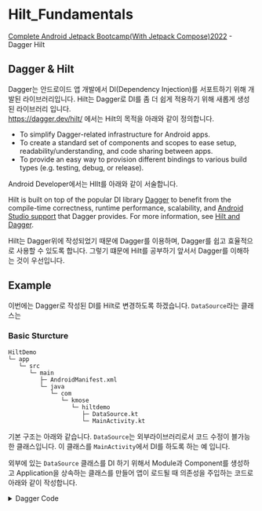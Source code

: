 # Hilt_Fundamentals
<a href="https://www.udemy.com/course/android-architecture-componentsmvvm-with-dagger-retrofit/">
Complete Android Jetpack Bootcamp(With Jetpack Compose)2022</a> - Dagger Hilt 


## Dagger & Hilt
Dagger는 안드로이드 앱 개발에서 DI(Dependency Injection)를 서포트하기 위해 개발된 라이브러리입니다. 
Hilt는 Dagger로 DI를 좀 더 쉽게 적용하기 위해 새롭게 생성된 라이브러리 입니다. <br>
https://dagger.dev/hilt/ 에서는 Hilt의 목적을 아래와 같이 정의합니다. 
- To simplify Dagger-related infrastructure for Android apps.
- To create a standard set of components and scopes to ease setup, readability/understanding, and code sharing between apps.
- To provide an easy way to provision different bindings to various build types (e.g. testing, debug, or release).

Android Developer에서는 HIlt를 아래와 같이 서술합니다. 
<p>Hilt is built on top of the popular DI library
<a href="/training/dependency-injection/dagger-basics">Dagger</a> to benefit from the
compile-time correctness, runtime performance, scalability, and <a href="https://medium.com/androiddevelopers/dagger-navigation-support-in-android-studio-49aa5d149ec9">Android Studio
support</a>
that Dagger provides. For more information, see <a href="#hilt-and-dagger">Hilt and
Dagger</a>.</p>

Hilt는 Dagger위에 작성되었기 때문에 Dagger를 이용하며, Dagger를 쉽고 효율적으로 사용할 수 있도록 합니다. 
그렇기 떄문에 Hilt를 공부하기 앞서서 Dagger를 이해하는 것이 우선입니다. 

## Example 
이번에는 Dagger로 작성된 DI를 Hilt로 변경하도록 하겠습니다. 
`DataSource`라는 클래스는 
### Basic Sturcture
```
HiltDemo
└─ app
   └─ src
      └─ main 
         ├─ AndroidManifest.xml
         └─ java
            └─ com
               └─ kmose
                  └─ hiltdemo
                     ├─ DataSource.kt
                     └─ MainActivity.kt
```
기본 구조는 아래와 같습니다. `DataSource`는 외부라이브러리로서 코드 수정이 블가능한 클래스입니다. 
이 클래스를 `MainActivity`에서 DI를 하도록 하는 예 입니다. 

외부에 있는 `DataSource` 클래스를 DI 하기 위해서 Module과 Component를 생성하고 Application을 상속하는 클래스를 만들어 앱이 로드될 때 의존성을 주입하는 코드로 아래와 같이 작성합니다. 
<details>
  <summary>Dagger Code</summary>
  
### AndroidManifest
```xml
    <application
        android:name=".App"
``` 

### DataSource
```kotlin 
class DataSource {
    fun getRemoteData() {
        Log.i("MYTAG", "Data downloading ... ")
    }
}
```

### DataModule
```kotlin 
@Module
class DataModule {
    @Provides
    fun providesDataSource(): DataSource {
        return DataSource()
    }
}
```

### DataSourceComponent
```kotlin 
@Component(modules = [DataModule::class])
interface DataSourceComponent {
    fun inject(mainActivity: MainActivity)
}
```

### MainActivity
```kotlin 
class MainActivity : AppCompatActivity() {
    @Inject
    lateinit var dataSource: DataSource
    override fun onCreate(savedInstanceState: Bundle?) {
        super.onCreate(savedInstanceState)
        setContentView(R.layout.activity_main)
        (application as App).daggerComponent.inject(this)
        dataSource.getRemoteData()
    }
}
```

### App
```kotlin 
class App : Application() {
    lateinit var daggerComponent: DataSourceComponent
    override fun onCreate() {
        daggerComponent = DaggerDataSourceComponent.builder().build()
        super.onCreate()
    }
}
```
  
</details>


